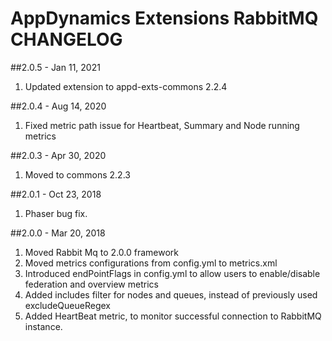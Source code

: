# AppDynamics Extensions RabbitMQ CHANGELOG

##2.0.5 - Jan 11, 2021
1. Updated extension to appd-exts-commons 2.2.4

##2.0.4 - Aug 14, 2020
1. Fixed metric path issue for Heartbeat, Summary and Node running metrics

##2.0.3 - Apr 30, 2020
1. Moved to commons 2.2.3

##2.0.1 - Oct 23, 2018
1. Phaser bug fix.

##2.0.0 - Mar 20, 2018
1. Moved Rabbit Mq to 2.0.0 framework
2. Moved metrics configurations from config.yml to metrics.xml
3. Introduced endPointFlags in config.yml to allow users to enable/disable federation and overview metrics
4. Added includes filter for nodes and queues, instead of previously used excludeQueueRegex
5. Added HeartBeat metric, to monitor successful connection to RabbitMQ instance.